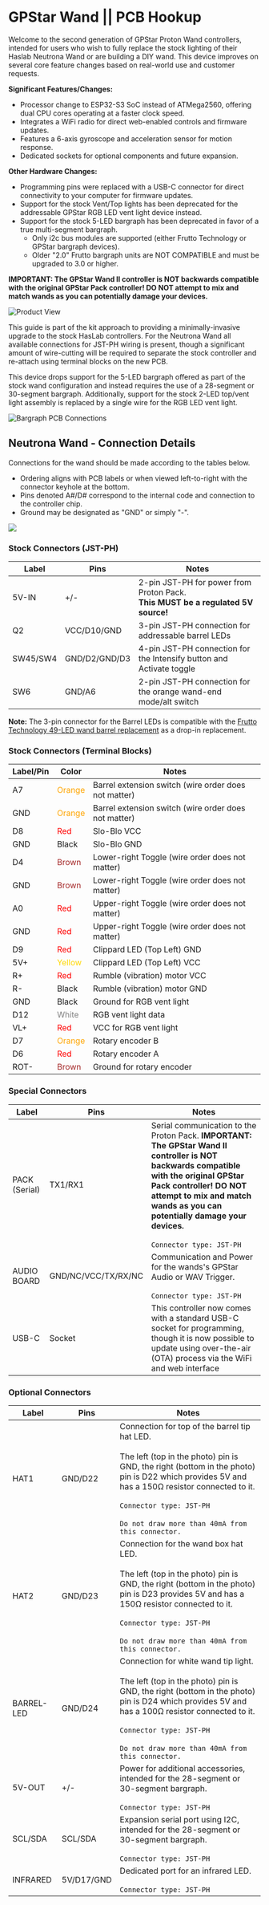 <h1><span class="logo-icon"></span> GPStar Wand || PCB Hookup</h1>

Welcome to the second generation of GPStar Proton Wand controllers, intended for users who wish to fully replace the stock lighting of their Haslab Neutrona Wand or are building a DIY wand. This device improves on several core feature changes based on real-world use and customer requests.

**Significant Features/Changes:**

- Processor change to ESP32-S3 SoC instead of ATMega2560, offering dual CPU cores operating at a faster clock speed.
- Integrates a WiFi radio for direct web-enabled controls and firmware updates.
- Features a 6-axis gyroscope and acceleration sensor for motion response.
- Dedicated sockets for optional components and future expansion.

**Other Hardware Changes:**

- Programming pins were replaced with a USB-C connector for direct connectivity to your computer for firmware updates.
- Support for the stock Vent/Top lights has been deprecated for the addressable GPStar RGB LED vent light device instead.
- Support for the stock 5-LED bargraph has been deprecated in favor of a true multi-segment bargraph.
	- Only i2c bus modules are supported (either Frutto Technology or GPStar bargraph devices).
	- Older "2.0" Frutto bargraph units are NOT COMPATIBLE and must be upgraded to 3.0 or higher.

**IMPORTANT: The GPStar Wand II controller is NOT backwards compatible with the original GPStar Pack controller! DO NOT attempt to mix and match wands as you can potentially damage your devices.**

![Product View](images/GPStarWandII.jpg)

This guide is part of the kit approach to providing a minimally-invasive upgrade to the stock HasLab controllers. For the Neutrona Wand all available connections for JST-PH wiring is present, though a significant amount of wire-cutting will be required to separate the stock controller and re-attach using terminal blocks on the new PCB.

This device drops support for the 5-LED bargraph offered as part of the stock wand configuration and instead requires the use of a 28-segment or 30-segment bargraph. Additionally, support for the stock 2-LED top/vent light assembly is replaced by a single wire for the RGB LED vent light.

![Bargraph PCB Connections](images/Wand2PCB-Standard.png)

## Neutrona Wand - Connection Details

Connections for the wand should be made according to the tables below.

- Ordering aligns with PCB labels or when viewed left-to-right with the connector keyhole at the bottom.
- Pins denoted A#/D# correspond to the internal code and connection to the controller chip.
- Ground may be designated as "GND" or simply "-".

![](images/Wand2PCB-Labels.png)

### Stock Connectors (JST-PH)

| Label | Pins | Notes |
|-------|------|-------|
| 5V-IN | +/\- | 2-pin JST-PH for power from Proton Pack.<br/>**This MUST be a regulated 5V source!** |
| Q2 | VCC/D10/GND | 3-pin JST-PH connection for addressable barrel LEDs |
| SW45/SW4 | GND/D2/GND/D3 | 4-pin JST-PH connection for the Intensify button and Activate toggle |
| SW6 | GND/A6 | 2-pin JST-PH connection for the orange wand-end mode/alt switch |

**Note:** The 3-pin connector for the Barrel LEDs is compatible with the [Frutto Technology 49-LED wand barrel replacement](https://fruttotechnology.com/ols/products/wand-barrel-replacement-49-leds-pcb) as a drop-in replacement.

### Stock Connectors (Terminal Blocks)

| Label/Pin | Color | Notes |
|-----------|-------|-------|
| A7 | <font color="orange">Orange</font> | Barrel extension switch (wire order does not matter) |
| GND | <font color="orange">Orange</font> | Barrel extension switch (wire order does not matter) |
| D8 | <font color="red">Red</font> | Slo-Blo VCC |
| GND | Black | Slo-Blo GND |
| D4 | <font color="brown">Brown</font> | Lower-right Toggle (wire order does not matter) |
| GND | <font color="brown">Brown</font> | Lower-right Toggle (wire order does not matter) |
| A0 | <font color="red">Red</font> | Upper-right Toggle (wire order does not matter) |
| GND | <font color="red">Red</font> | Upper-right Toggle (wire order does not matter) |
| D9 | <font color="red">Red</font> | Clippard LED (Top Left) GND |
| 5V+ | <font color="gold">Yellow</font> | Clippard LED (Top Left) VCC |
| R+ | <font color="red">Red</font> | Rumble (vibration) motor VCC |
| R- | Black | Rumble (vibration) motor GND |
| GND | Black | Ground for RGB vent light |
| D12 | <font color="gray">White</font> | RGB vent light data |
| VL+ | <font color="red">Red</font> | VCC for RGB vent light |
| D7 | <font color="orange">Orange</font> | Rotary encoder B |
| D6 | <font color="red">Red</font> | Rotary encoder A |
| ROT- | <font color="brown">Brown</font> | Ground for rotary encoder |

### Special Connectors

| Label | Pins | Notes |
|-------|------|-------|
| PACK (Serial) | TX1/RX1 | Serial communication to the Proton Pack. **IMPORTANT: The GPStar Wand II controller is NOT backwards compatible with the original GPStar Pack controller! DO NOT attempt to mix and match wands as you can potentially damage your devices.**<br><br>`Connector type: JST-PH` |
| AUDIO BOARD | GND/NC/VCC/TX/RX/NC | Communication and Power for the wands's GPStar Audio or WAV Trigger.<br><br>`Connector type: JST-PH` |
| USB-C | Socket | This controller now comes with a standard USB-C socket for programming, though it is now possible to update using over-the-air (OTA) process via the WiFi and web interface |

### Optional Connectors

| Label | Pins | Notes |
|-------|------|-------|
| HAT1 | GND/D22 | Connection for top of the barrel tip hat LED.<br><br>The left (top in the photo) pin is GND, the right (bottom in the photo) pin is D22 which provides 5V and has a 150Ω resistor connected to it.<br><br>`Connector type: JST-PH`<br><br>`Do not draw more than 40mA from this connector.` |
| HAT2 | GND/D23 | Connection for the wand box hat LED.<br><br>The left (top in the photo) pin is GND, the right (bottom in the photo) pin is D23 provides 5V and has a 150Ω resistor connected to it.<br><br>`Connector type: JST-PH`<br><br>`Do not draw more than 40mA from this connector.`|
| BARREL-LED | GND/D24 | Connection for white wand tip light.<br><br>The left (top in the photo) pin is GND, the right (bottom in the photo) pin is D24 which provides 5V and has a 100Ω resistor connected to it.<br><br>`Connector type: JST-PH`<br><br>`Do not draw more than 40mA from this connector.` |
| 5V-OUT | +/\- | Power for additional accessories, intended for the 28-segment or 30-segment bargraph.<br><br>`Connector type: JST-PH` |
| SCL/SDA | SCL/SDA | Expansion serial port using I2C, intended for the 28-segment or 30-segment bargraph.<br><br>`Connector type: JST-PH`|
| INFRARED | 5V/D17/GND | Dedicated port for an infrared LED.<br><br>`Connector type: JST-PH`|